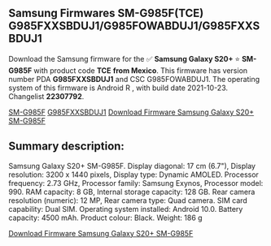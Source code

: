 <h2>Samsung Firmwares SM-G985F(TCE) G985FXXSBDUJ1/G985FOWABDUJ1/G985FXXSBDUJ1</h2>
Download the Samsung firmware for the ✅ <strong>Samsung Galaxy S20+ </strong> ⭐ <strong>SM-G985F</strong> with product code <strong>TCE</strong> <strong> from Mexico</strong>. This firmware has version number PDA <strong>G985FXXSBDUJ1</strong> and CSC G985FOWABDUJ1. The operating system of this firmware is Android R , with build date 2021-10-23. Changelist <strong>22307792</strong>.


[SM-G985F](https://samfirm.shop/samsung/model/SM-G985F)
[G985FXXSBDUJ1](https://samfirm.shop/samsung/pda/G985FXXSBDUJ1)
[Download Firmware Samsung Galaxy S20+ SM-G985F](https://samfirm.shop/samsung/firmware/467613)
<h2>Summary description:</h2>
<p>Samsung Galaxy S20+ SM-G985F. Display diagonal: 17 cm (6.7"), Display resolution: 3200 x 1440 pixels, Display type: Dynamic AMOLED. Processor frequency: 2.73 GHz, Processor family: Samsung Exynos, Processor model: 990. RAM capacity: 8 GB, Internal storage capacity: 128 GB. Rear camera resolution (numeric): 12 MP, Rear camera type: Quad camera. SIM card capability: Dual SIM. Operating system installed: Android 10.0. Battery capacity: 4500 mAh. Product colour: Black. Weight: 186 g</p>


[Download Firmware Samsung Galaxy S20+ SM-G985F](https://samfirm.shop/samsung/firmware/467613)
